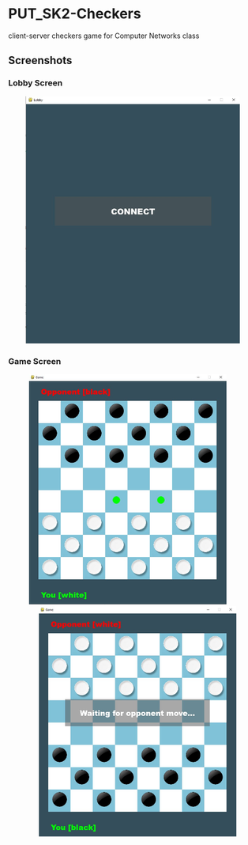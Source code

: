 # PUT_SK2-Checkers
client-server checkers game for Computer Networks class

## Screenshots

### Lobby Screen

<p align="center">
  <img src="ss1.jpg" height="500">
</p>

### Game Screen

<p align="center">
  <img src="ss2.jpg" width="400" style="margin-right: 20px;">
  <img src="ss3.jpg" width="400" style="margin-left: 20px;">
</p>

